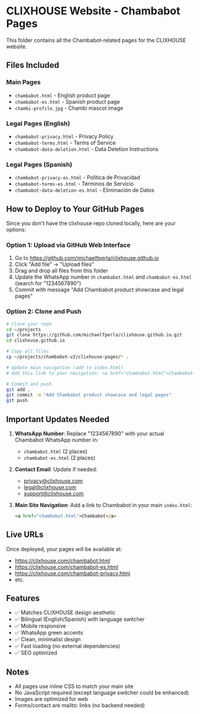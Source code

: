 # CLIXHOUSE Website - Chambabot Pages

This folder contains all the Chambabot-related pages for the CLIXHOUSE website.

## Files Included

### Main Pages
- `chambabot.html` - English product page
- `chambabot-es.html` - Spanish product page
- `chambi-profile.jpg` - Chambi mascot image

### Legal Pages (English)
- `chambabot-privacy.html` - Privacy Policy
- `chambabot-terms.html` - Terms of Service
- `chambabot-data-deletion.html` - Data Deletion Instructions

### Legal Pages (Spanish)
- `chambabot-privacy-es.html` - Política de Privacidad
- `chambabot-terms-es.html` - Términos de Servicio
- `chambabot-data-deletion-es.html` - Eliminación de Datos

## How to Deploy to Your GitHub Pages

Since you don't have the clixhouse repo cloned locally, here are your options:

### Option 1: Upload via GitHub Web Interface

1. Go to https://github.com/michaelfperla/clixhouse.github.io
2. Click "Add file" → "Upload files"
3. Drag and drop all files from this folder
4. Update the WhatsApp number in `chambabot.html` and `chambabot-es.html` (search for "1234567890")
5. Commit with message "Add Chambabot product showcase and legal pages"

### Option 2: Clone and Push

```bash
# Clone your repo
cd ~/projects
git clone https://github.com/michaelfperla/clixhouse.github.io.git
cd clixhouse.github.io

# Copy all files
cp ~/projects/chambabot-v2/clixhouse-pages/* .

# Update main navigation (add to index.html)
# Add this link to your navigation: <a href="chambabot.html">Chambabot</a>

# Commit and push
git add .
git commit -m "Add Chambabot product showcase and legal pages"
git push
```

## Important Updates Needed

1. **WhatsApp Number**: Replace "1234567890" with your actual Chambabot WhatsApp number in:
   - `chambabot.html` (2 places)
   - `chambabot-es.html` (2 places)

2. **Contact Email**: Update if needed:
   - privacy@clixhouse.com
   - legal@clixhouse.com
   - support@clixhouse.com

3. **Main Site Navigation**: Add a link to Chambabot in your main `index.html`:
   ```html
   <a href="chambabot.html">Chambabot</a>
   ```

## Live URLs

Once deployed, your pages will be available at:
- https://clixhouse.com/chambabot.html
- https://clixhouse.com/chambabot-es.html
- https://clixhouse.com/chambabot-privacy.html
- etc.

## Features

- ✅ Matches CLIXHOUSE design aesthetic
- ✅ Bilingual (English/Spanish) with language switcher
- ✅ Mobile responsive
- ✅ WhatsApp green accents
- ✅ Clean, minimalist design
- ✅ Fast loading (no external dependencies)
- ✅ SEO optimized

## Notes

- All pages use inline CSS to match your main site
- No JavaScript required (except language switcher could be enhanced)
- Images are optimized for web
- Forms/contact are mailto: links (no backend needed)